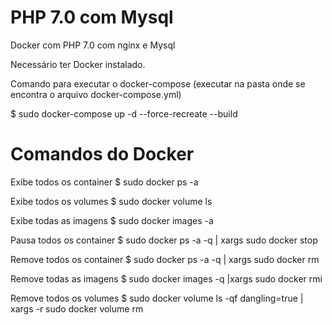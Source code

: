 # PHP 7.0 com Mysql
Docker com PHP 7.0 com nginx e Mysql

Necessário ter Docker instalado.

Comando para executar o docker-compose (executar na pasta onde se encontra o arquivo docker-compose.yml)

$ sudo docker-compose up -d --force-recreate --build

 
# Comandos do Docker

Exibe todos os container
$ sudo docker ps -a

Exibe todos os volumes
$ sudo docker volume ls

Exibe todas as imagens
$ sudo docker images -a

Pausa todos os container
$ sudo docker ps -a -q  | xargs sudo docker stop

Remove todos os container
$ sudo docker ps -a -q  | xargs sudo docker rm

Remove todas as imagens
$ sudo docker images -q |xargs sudo docker rmi

Remove todos os volumes
$ sudo docker volume ls -qf dangling=true | xargs -r sudo docker volume rm


